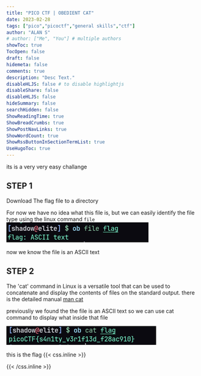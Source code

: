 ```yaml
---
title: "PICO CTF | OBEDIENT CAT"
date: 2023-02-28
tags: ["pico","picoctf","general skills","ctf"]
author: "ALAN S"
# author: ["Me", "You"] # multiple authors
showToc: true
TocOpen: false
draft: false
hidemeta: false
comments: true
description: "Desc Text."
disableHLJS: false # to disable highlightjs
disableShare: false
disableHLJS: false
hideSummary: false
searchHidden: false
ShowReadingTime: true
ShowBreadCrumbs: true
ShowPostNavLinks: true
ShowWordCount: true
ShowRssButtonInSectionTermList: true
UseHugoToc: true
---
```


its is a very very easy challange <!--more-->  

## STEP 1

Download The flag file to a directory

For now we have no idea what this file is, 
but we can easily identify the file type using the linux command `file`
![file](https://raw.githubusercontent.com/shadowelite-sec/blog/main/assets/pico/g1/file.png)

now we know the file is an ASCII text 

## STEP 2

The 'cat' command in Linux is a versatile tool that can be used to concatenate and display the contents of files on the standard output. there is the detailed manual [man cat](https://man7.org/linux/man-pages/man1/cat.1.html)


previousliy we found the the file is an ASCII text so we can use cat command to display what inside that file

![cat](https://raw.githubusercontent.com/shadowelite-sec/blog/main/assets/pico/g1/cat.png)

this is the flag
{{< css.inline >}}

<style>
.canon { background: white; width: 100%; height: auto; }
</style>

{{< /css.inline >}}

